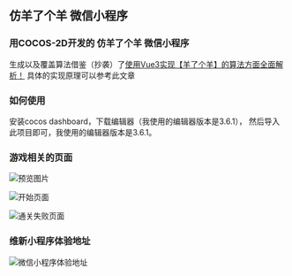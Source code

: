 ## 仿羊了个羊 微信小程序

### 用COCOS-2D开发的 **仿羊了个羊** 微信小程序


生成以及覆盖算法借鉴（抄袭）了[使用Vue3实现【羊了个羊】的算法方面全面解析！](https://cloud.tencent.com/developer/article/2134724) 具体的实现原理可以参考此文章

### 如何使用

安装cocos dashboard，下载编辑器（我使用的编辑器版本是3.6.1）， 然后导入此项目即可，我使用的编辑器版本是3.6.1。


### 游戏相关的页面

![预览图片](https://midcu.github.io/游戏页面.png)

![开始页面](https://midcu.github.io/开始.png)

![通关失败页面](https://midcu.github.io/通关失败.png)


### 维新小程序体验地址
![微信小程序体验地址](https://midcu.github.io/test.jpg)
